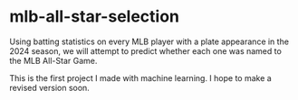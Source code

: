 # mlb-all-star-selection
Using batting statistics on every MLB player with a plate appearance in the 2024 season, we will attempt to predict whether each one was named to the MLB All-Star Game.

This is the first project I made with machine learning. I hope to make a revised version soon.
